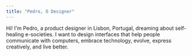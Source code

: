```yaml
---
title: "Pedro, O Designer"
---
```

Hi! I'm Pedro, a product designer in Lisbon, Portugal, dreaming about self-healing e-societies. I want to design interfaces that help people communicate with computers, embrace technology, evolve, express creatively, and live better.